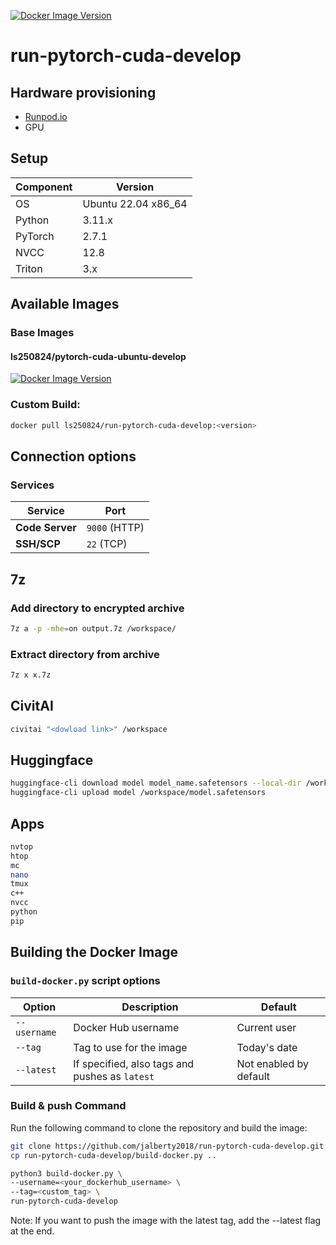 [![Docker Image Version](https://img.shields.io/docker/v/ls250824/run-pytorch-cuda-develop)](https://hub.docker.com/r/ls250824/run-pytorch-cuda-develop)

# run-pytorch-cuda-develop

## Hardware provisioning

- [Runpod.io](https://runpod.io/)
- GPU

## Setup

| Component | Version             |
|-----------|---------------------|
| OS        | Ubuntu 22.04 x86_64 |
| Python    | 3.11.x              |
| PyTorch   | 2.7.1               |
| NVCC      | 12.8                |
| Triton    | 3.x                 |

## Available Images

### Base Images 

#### ls250824/pytorch-cuda-ubuntu-develop
	
[![Docker Image Version](https://img.shields.io/docker/v/ls250824/pytorch-cuda-ubuntu-develop)](https://hub.docker.com/r/ls250824/pytorch-cuda-ubuntu-develop)

### Custom Build: 

```bash
docker pull ls250824/run-pytorch-cuda-develop:<version>
```

## Connection options 

### Services

| Service         | Port          |
|-----------------|---------------| 
| **Code Server** | `9000` (HTTP) |
| **SSH/SCP**     | `22`   (TCP)  |

## 7z

### Add directory to encrypted archive

```bash
7z a -p -mhe=on output.7z /workspace/
```

### Extract directory from archive

```bash
7z x x.7z
```

## CivitAI

```bash
civitai "<dowload link>" /workspace
```

## Huggingface  

```bash
huggingface-cli download model model_name.safetensors --local-dir /workspace
huggingface-cli upload model /workspace/model.safetensors
```

## Apps

```bash
nvtop
htop
mc
nano
tmux
c++
nvcc
python
pip
```

## Building the Docker Image 

### `build-docker.py` script options

| Option         | Description                                         | Default                |
|----------------|-----------------------------------------------------|------------------------|
| `--username`   | Docker Hub username                                 | Current user           |
| `--tag`        | Tag to use for the image                            | Today's date           |
| `--latest`     | If specified, also tags and pushes as `latest`      | Not enabled by default |

### Build & push Command

Run the following command to clone the repository and build the image:

```bash
git clone https://github.com/jalberty2018/run-pytorch-cuda-develop.git
cp run-pytorch-cuda-develop/build-docker.py ..

python3 build-docker.py \
--username=<your_dockerhub_username> \
--tag=<custom_tag> \ 
run-pytorch-cuda-develop
```

Note: If you want to push the image with the latest tag, add the --latest flag at the end.